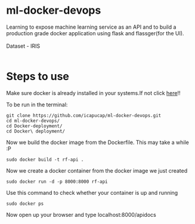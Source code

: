 # ml-docker-devops

Learning to expose machine learning service as an API and to build a production grade docker application using flask and flassger(for the UI).
<br><br>
Dataset - IRIS
<br><br>
# Steps to use
Make sure docker is already installed in your systems.If not click [here](https://docs.docker.com/install/linux/docker-ce/ubuntu/)!!

To be run in the terminal:
```
git clone https://github.com/icapucap/ml-docker-devops.git
cd ml-docker-devops/
cd Docker-deployment/
cd Docker\ deployment/
```
Now we build the docker image from the Dockerfile. This may take a while :P
```
sudo docker build -t rf-api .
```
 Now we create a docker container from the docker image we just created
 ```
 sudo docker run -d -p 8000:8000 rf-api
 ```
 Use this command to check whether your container is up and running
 ```
 sudo docker ps
 ```
Now open up your browser and type  localhost:8000/apidocs 
 

